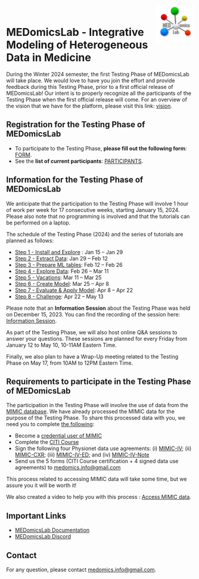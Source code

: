 <img src="MEDomicsLab_LOGO.png" width="100" align="right" align="top" >
<br />

# MEDomicsLab - Integrative Modeling of Heterogeneous Data in Medicine

During the Winter 2024 semester, the first Testing Phase of MEDomicsLab will take place. We would love to have you join the effort and provide feedback during this Testing Phase, prior to a first official release of MEDomicsLab! Our intent is to properly recognize all the participants of the Testing Phase when the first official release will come. For an overview of the vision that we have for the platform, please visit this link: [vision](https://bit.ly/3EdkQpi).

## Registration for the Testing Phase of MEDomicsLab

* To participate to the Testing Phase, **please fill out the following form**: [FORM](https://forms.office.com/r/ysbvNuCuw3).
* See the **list of current participants**: [PARTICIPANTS](https://docs.google.com/spreadsheets/d/1w4n2gygstxnrFSzAi1LqGsxgCVYa1Odyb8vl9huu-kU/).

## Information for the Testing Phase of MEDomicsLab

We anticipate that the participation to the Testing Phase will involve 1 hour of work per week for 17 consecutive weeks, starting January 15, 2024. Please also note that no programming is involved and that the tutorials can be performed on a laptop.

The schedule of the Testing Phase (2024) and the series of tutorials are planned as follows:
* [Step 1 - Install and Explore](https://medomics-udes.gitbook.io/medomicslab-docs/test-with-mimic/step-1) : Jan 15 – Jan 29
* [Step 2 - Extract Data](https://medomics-udes.gitbook.io/medomicslab-docs/test-with-mimic/step-2): Jan 29 – Feb 12
* [Step 3 - Prepare ML tables](https://medomics-udes.gitbook.io/medomicslab-docs/test-with-mimic/step-3): Feb 12 – Feb 26
* [Step 4 - Explore Data](https://medomics-udes.gitbook.io/medomicslab-docs/test-with-mimic/step-4): Feb 26 – Mar 11
* [Step 5 - Vacations](https://medomics-udes.gitbook.io/medomicslab-docs/test-with-mimic/step-5): Mar 11 – Mar 25
* [Step 6 - Create Model](https://medomics-udes.gitbook.io/medomicslab-docs/test-with-mimic/step-6): Mar 25 – Apr 8
* [Step 7 - Evaluate & Apply Model](https://medomics-udes.gitbook.io/medomicslab-docs/test-with-mimic/step-7): Apr 8 – Apr 22 
* [Step 8 - Challenge](https://medomics-udes.gitbook.io/medomicslab-docs/test-with-mimic/step-8): Apr 22 – May 13

Please note that an **Information Session** about the Testing Phase was held on December 15, 2023. You can find the recording of the session here: [Information Session](https://youtu.be/BG4BkqZDk-Y?si=cm6JjXUogLPM9uOg). 

As part of the Testing Phase, we will also host online Q&A sessions to answer your questions. These sessions are planned for every Friday from January 12 to May 10, 10-11AM Eastern Time.

Finally, we also plan to have a Wrap-Up meeting related to the Testing Phase on May 17, from 10AM to 12PM Eastern Time.

## Requirements to participate in the Testing Phase of MEDomicsLab

The participation in the Testing Phase will involve the use of data from the [MIMIC database](https://mimic.mit.edu/). We have already processed the MIMIC data for the purpose of the Testing Phase. To share this processed data with you, we need you to complete [the following](https://mimic.mit.edu/docs/gettingstarted/):
* Become a [credential user of MIMIC](https://physionet.org/settings/credentialing/)
* Complete the [CITI Course](https://physionet.org/about/citi-course/)
* Sign the following four Physionet data use agreements: (i) [MIMIC-IV](https://physionet.org/sign-dua/mimiciv/2.2/); (ii) [MIMIC-CXR](https://physionet.org/sign-dua/mimic-cxr/2.0.0/); (iii) [MIMIC-IV-ED](https://physionet.org/sign-dua/mimic-iv-ed/2.2/); and (iv) [MIMIC-IV-Note](https://physionet.org/sign-dua/mimic-iv-note/2.2/)
* Send us the 5 forms (CITI Course certification + 4 signed data use agreements) to <medomics.info@gmail.com>

This process related to accessing MIMIC data will take some time, but we assure you it will be worth it!

We also created a video to help you with this process : [Access MIMIC data](https://youtu.be/dfZhM4YjTTs?si=JnFxYB4IaITehW6P).

## Important Links

- [MEDomicsLab Documentation](https://medomics-udes.gitbook.io/medomicslab-docs/)
- [MEDomicsLab Discord](https://discord.gg/ZbaGj8E6mP)

## Contact

For any question, please contact <medomics.info@gmail.com>.

